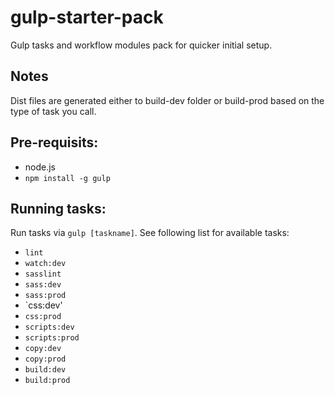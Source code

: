# gulp-starter-pack

Gulp tasks and workflow modules pack for quicker initial setup.

## Notes

Dist files are generated either to build-dev folder or build-prod based on the type of task you call.

## Pre-requisits:

- node.js
- `npm install -g gulp`

## Running tasks:

Run tasks via `gulp [taskname]`. See following list for available tasks:

- `lint` 
- `watch:dev`
- `sasslint` 
- `sass:dev`
- `sass:prod` 
- `css:dev'
- `css:prod`
- `scripts:dev`
- `scripts:prod` 
- `copy:dev` 
- `copy:prod` 
- `build:dev` 
- `build:prod` 

